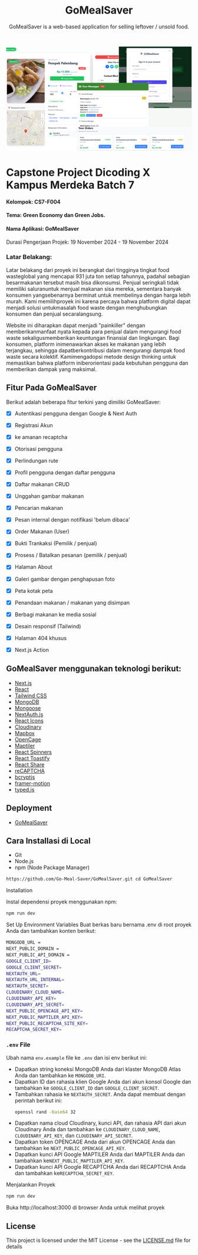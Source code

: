
<h1 align="center">GoMealSaver</h1>
<p align="center">GoMealSaver is a web-based application for selling leftover / unsold food.</p>

<br />
<p align="center">
    <img  src="./imagess.png">
</p>

# Capstone Project Dicoding X Kampus Merdeka Batch 7

<h4> Kelompok: CS7-F004 </h4>
<h4> Tema: Green Economy dan Green Jobs. </h4>
<h4> Nama Aplikasi: GoMealSaver </h4>
<p> Durasi Pengerjaan Projek: 19 November 2024 - 19 November 2024 </p>

### Latar Belakang:
Latar belakang dari proyek ini berangkat dari tingginya tingkat food wasteglobal yang mencapai 931 juta ton setiap tahunnya, padahal sebagian besarmakanan tersebut masih bisa dikonsumsi. Penjual seringkali tidak memiliki saluranuntuk menjual makanan sisa mereka, sementara banyak konsumen yangsebenarnya berminat untuk membelinya dengan harga lebih murah. Kami memilihproyek ini karena percaya bahwa platform digital dapat menjadi solusi untukmasalah food waste dengan menghubungkan konsumen dan penjual secaralangsung.

Website ini diharapkan dapat menjadi "painkiller" dengan memberikanmanfaat nyata kepada para penjual dalam mengurangi food waste sekaligusmemberikan keuntungan finansial dan lingkungan. Bagi konsumen, platform inimenawarkan akses ke makanan yang lebih terjangkau, sehingga dapatberkontribusi dalam mengurangi dampak food waste secara kolektif. Kamimengadopsi metode design thinking untuk memastikan bahwa platform iniberorientasi pada kebutuhan pengguna dan memberikan dampak yang maksimal.

## Fitur Pada GoMealSaver

Berikut adalah beberapa fitur terkini yang dimiliki GoMealSaver:

- [x] Autentikasi pengguna dengan Google & Next Auth
- [x] Registrasi Akun 
- [x] ke amanan recaptcha 
- [x] Otorisasi pengguna
- [x] Perlindungan rute
- [x] Profil pengguna dengan daftar pengguna
- [x] Daftar makanan CRUD
- [x] Unggahan gambar makanan 
- [x] Pencarian makanan
- [x] Pesan internal dengan notifikasi 'belum dibaca'
- [x] Order Makanan (User)
- [x] Bukti Trankaksi (Pemilik / penjual)
- [x] Prosess  / Batalkan pesanan (pemilik / penjual)
- [x] Halaman About
- [x] Galeri gambar dengan penghapusan foto
- [x] Peta kotak peta
- [x] Penandaan makanan / makanan yang disimpan
- [x] Berbagi makanan ke media sosial
- [x] Desain responsif (Tailwind)
- [x] Halaman 404 khusus
- [x] Next.js Action


## GoMealSaver menggunakan teknologi berikut:

- [Next.js](https://nextjs.org/)
- [React](https://reactjs.org/)
- [Tailwind CSS](https://tailwindcss.com/)
- [MongoDB](https://www.mongodb.com/)
- [Mongoose](https://mongoosejs.com/)
- [NextAuth.js](https://next-auth.js.org/)
- [React Icons](https://react-icons.github.io/react-icons/)
- [Cloudinary](https://cloudinary.com/)
- [Mapbox](https://www.mapbox.com/)
- [OpenCage](https://opencagedata.com/)
- [Maptiler](https://www.maptiler.com/)
- [React Spinners](https://www.npmjs.com/package/react-spinners)
- [React Toastify](https://fkhadra.github.io/react-toastify/)
- [React Share](https://www.npmjs.com/package/react-share)
- [reCAPTCHA](https://www.google.com/recaptcha/about/)
- [bcryptjs](https://www.npmjs.com/package/bcryptjs)
- [framer-motion](https://motion.dev/)
- [typed.js](https://mattboldt.com/demos/typed-js/)


## Deployment
 
- [GoMealSaver](https://gomealsaver.store)



## Cara Installasi di Local

- Git
- Node.js
- npm (Node Package Manager)

```bash
https://github.com/Go-Meal-Saver/GoMealSaver.git cd GoMealSaver
```

Installation

Instal dependensi proyek menggunakan npm:

```bash
npm run dev
```

Set Up Environment Variables
Buat berkas baru bernama .env di root proyek Anda dan tambahkan konten berikut:

```bash
MONGODB_URL =
NEXT_PUBLIC_DOMAIN =
NEXT_PUBLIC_API_DOMAIN =
GOOGLE_CLIENT_ID=
GOOGLE_CLIENT_SECRET=
NEXTAUTH_URL=
NEXTAUTH_URL_INTERNAL=
NEXTAUTH_SECRET=
CLOUDINARY_CLOUD_NAME=
CLOUDINARY_API_KEY=
CLOUDINARY_API_SECRET=
NEXT_PUBLIC_OPENCAGE_API_KEY=
NEXT_PUBLIC_MAPTILER_API_KEY=
NEXT_PUBLIC_RECAPTCHA_SITE_KEY=
RECAPTCHA_SECRET_KEY=
```

### `.env` File

Ubah nama `env.example` file ke `.env` dan isi env berikut ini:

- Dapatkan string koneksi MongoDB Anda dari klaster MongoDB Atlas Anda dan tambahkan ke `MONGODB_URI`.
- Dapatkan ID dan rahasia klien Google Anda dari akun konsol Google dan tambahkan ke `GOOGLE_CLIENT_ID` dan `GOOGLE_CLIENT_SECRET`.
- Tambahkan rahasia ke `NEXTAUTH_SECRET`. Anda dapat membuat dengan perintah berikut ini:
  ```bash
  openssl rand -base64 32
  ```
- Dapatkan nama cloud Cloudinary, kunci API, dan rahasia API dari akun Cloudinary Anda dan tambahkan ke `CLOUDINARY_CLOUD_NAME`, `CLOUDINARY_API_KEY`, dan `CLOUDINARY_API_SECRET`.
- Dapatkan token OPENCAGE Anda dari akun OPENCAGE Anda dan tambahkan ke `NEXT_PUBLIC_OPENCAGE_API_KEY`.
- Dapatkan kunci API Google MAPTILER Anda dari MAPTILER Anda dan tambahkan ke`NEXT_PUBLIC_MAPTILER_API_KEY`.
- Dapatkan kunci API Google RECAPTCHA Anda dari RECAPTCHA Anda dan tambahkan ke`RECAPTCHA_SECRET_KEY`.

Menjalankan Proyek

```bash
npm run dev
```

Buka http://localhost:3000 di browser Anda untuk melihat proyek



## License

This project is licensed under the MIT License - see the [LICENSE.md](LICENSE.md) file for details
